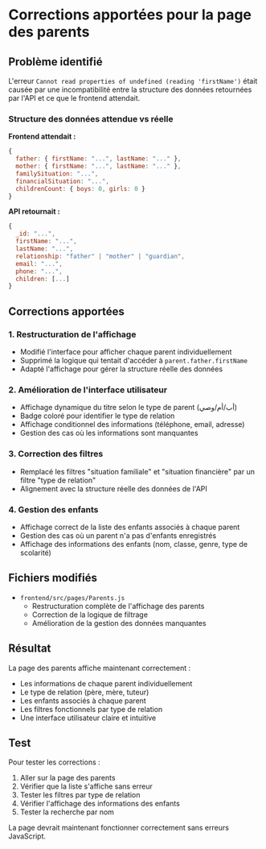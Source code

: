 # Corrections apportées pour la page des parents

## Problème identifié

L'erreur `Cannot read properties of undefined (reading 'firstName')` était causée par une incompatibilité entre la structure des données retournées par l'API et ce que le frontend attendait.

### Structure des données attendue vs réelle

**Frontend attendait :**
```javascript
{
  father: { firstName: "...", lastName: "..." },
  mother: { firstName: "...", lastName: "..." },
  familySituation: "...",
  financialSituation: "...",
  childrenCount: { boys: 0, girls: 0 }
}
```

**API retournait :**
```javascript
{
  _id: "...",
  firstName: "...",
  lastName: "...",
  relationship: "father" | "mother" | "guardian",
  email: "...",
  phone: "...",
  children: [...]
}
```

## Corrections apportées

### 1. **Restructuration de l'affichage**
- Modifié l'interface pour afficher chaque parent individuellement
- Supprimé la logique qui tentait d'accéder à `parent.father.firstName`
- Adapté l'affichage pour gérer la structure réelle des données

### 2. **Amélioration de l'interface utilisateur**
- Affichage dynamique du titre selon le type de parent (أب/أم/وصي)
- Badge coloré pour identifier le type de relation
- Affichage conditionnel des informations (téléphone, email, adresse)
- Gestion des cas où les informations sont manquantes

### 3. **Correction des filtres**
- Remplacé les filtres "situation familiale" et "situation financière" par un filtre "type de relation"
- Alignement avec la structure réelle des données de l'API

### 4. **Gestion des enfants**
- Affichage correct de la liste des enfants associés à chaque parent
- Gestion des cas où un parent n'a pas d'enfants enregistrés
- Affichage des informations des enfants (nom, classe, genre, type de scolarité)

## Fichiers modifiés

- `frontend/src/pages/Parents.js`
  - Restructuration complète de l'affichage des parents
  - Correction de la logique de filtrage
  - Amélioration de la gestion des données manquantes

## Résultat

La page des parents affiche maintenant correctement :
- Les informations de chaque parent individuellement
- Le type de relation (père, mère, tuteur)
- Les enfants associés à chaque parent
- Les filtres fonctionnels par type de relation
- Une interface utilisateur claire et intuitive

## Test

Pour tester les corrections :
1. Aller sur la page des parents
2. Vérifier que la liste s'affiche sans erreur
3. Tester les filtres par type de relation
4. Vérifier l'affichage des informations des enfants
5. Tester la recherche par nom

La page devrait maintenant fonctionner correctement sans erreurs JavaScript.
